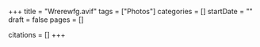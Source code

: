 +++
title = "Wrerewfg.avif"
tags = ["Photos"]
categories = []
startDate = ""
draft = false
pages = []

citations = []
+++
